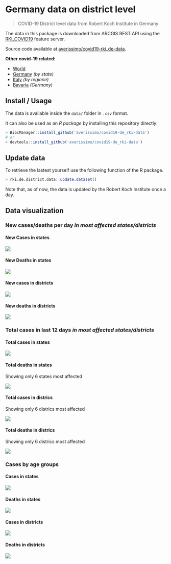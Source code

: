 Germany data on district level
================

> COVID-19 District level data from Robert Koch Institute in Germany

The data in this package is downloaded from ARCGIS REST API using the
[RKI\_COVID19](https://services7.arcgis.com/mOBPykOjAyBO2ZKk/arcgis/rest/services/RKI_COVID19/FeatureServer/0/query?where=Meldedatum+%3E+\(CURRENT_TIMESTAMP+-+3\)&objectIds=&time=&resultType=none&outFields=*&returnIdsOnly=false&returnUniqueIdsOnly=false&returnCountOnly=false&returnDistinctValues=false&cacheHint=false&orderByFields=Meldedatum&outStatistics=&having=&resultOffset=&resultRecordCount=&sqlFormat=none&f=html&token=)
feature server.

Source code available at
[averissimo/covid19-rki\_de-data](https://gihub.com/averissimo/covid19-rki_de-data).

**Other covid-19
    related:**

  - [World](https://averissimo.github.io/covid19-analysis/)
  - [Germany](https://averissimo.github.io/covid19-analysis/germany.html)
    *(by state)*
  - [Italy](https://averissimo.github.io/covid19-analysis/italy.html)
    *(by regione)*
  - [Bavaria](https://averissimo.github.io/covid19-analysis/bayer.html)
    *(Germany)*

## Install / Usage

The data is available inside the `data/` folder in `.csv` format.

It can also be used as an *R package* by installing this repository
directly:

``` r
> BiocManager::install_github('averissimo/covid19-de_rki-data')
# or
> devtools::install_github('averissimo/covid19-de_rki-data')
```

## Update data

To retrieve the lastest yourself use the following function of the R
package.

``` r
> rki.de.district.data::update.dataset()
```

Note that, as of now, the data is updated by the Robert Koch Institute
once a day.

## Data visualization

### New cases/deaths per day *in most affected states/districts*

#### New Cases in states

![](index_files/figure-gfm/unnamed-chunk-7-1.svg)<!-- -->

#### New Deaths in states

![](index_files/figure-gfm/unnamed-chunk-8-1.svg)<!-- -->

#### New cases in districts

![](index_files/figure-gfm/unnamed-chunk-9-1.svg)<!-- -->

#### New deaths in districts

![](index_files/figure-gfm/unnamed-chunk-10-1.svg)<!-- -->

### Total cases in last 12 days *in most affected states/districts*

#### Total cases in states

![](index_files/figure-gfm/unnamed-chunk-11-1.svg)<!-- -->

#### Total deaths in states

Showing only 6 states most affected

![](index_files/figure-gfm/unnamed-chunk-12-1.svg)<!-- -->

#### Total cases in districs

Showing only 6 districs most affected

![](index_files/figure-gfm/unnamed-chunk-13-1.svg)<!-- -->

#### Total deaths in districs

Showing only 6 districs most affected

![](index_files/figure-gfm/unnamed-chunk-14-1.svg)<!-- -->

### Cases by age groups

#### Cases in states

![](index_files/figure-gfm/unnamed-chunk-15-1.svg)<!-- -->

#### Deaths in states

![](index_files/figure-gfm/unnamed-chunk-16-1.svg)<!-- -->

#### Cases in districts

![](index_files/figure-gfm/unnamed-chunk-17-1.svg)<!-- -->

#### Deaths in districts

![](index_files/figure-gfm/unnamed-chunk-18-1.svg)<!-- -->
